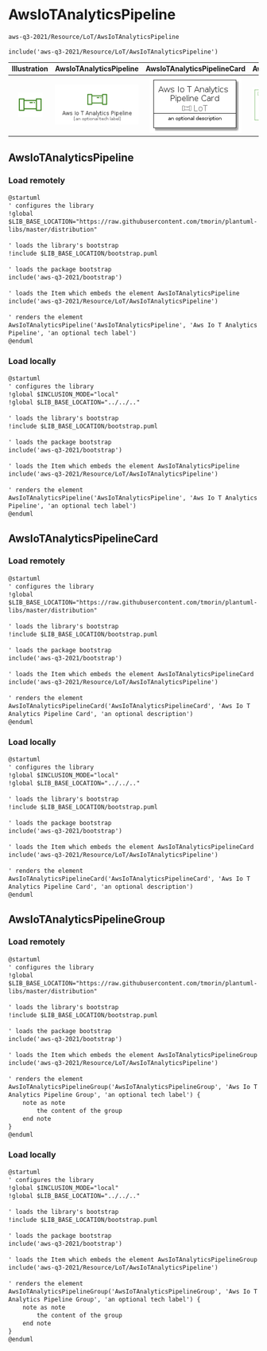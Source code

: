 # AwsIoTAnalyticsPipeline


```text
aws-q3-2021/Resource/LoT/AwsIoTAnalyticsPipeline
```

```text
include('aws-q3-2021/Resource/LoT/AwsIoTAnalyticsPipeline')
```



| Illustration | AwsIoTAnalyticsPipeline | AwsIoTAnalyticsPipelineCard | AwsIoTAnalyticsPipelineGroup |
| :---: | :---: | :---: | :---: |
| ![illustration for Illustration](../../../aws-q3-2021/Resource/LoT/AwsIoTAnalyticsPipeline.png) | ![illustration for AwsIoTAnalyticsPipeline](../../../aws-q3-2021/Resource/LoT/AwsIoTAnalyticsPipeline.Local.png) | ![illustration for AwsIoTAnalyticsPipelineCard](../../../aws-q3-2021/Resource/LoT/AwsIoTAnalyticsPipelineCard.Local.png) | ![illustration for AwsIoTAnalyticsPipelineGroup](../../../aws-q3-2021/Resource/LoT/AwsIoTAnalyticsPipelineGroup.Local.png) |




## AwsIoTAnalyticsPipeline

### Load remotely
```plantuml
@startuml
' configures the library
!global $LIB_BASE_LOCATION="https://raw.githubusercontent.com/tmorin/plantuml-libs/master/distribution"

' loads the library's bootstrap
!include $LIB_BASE_LOCATION/bootstrap.puml

' loads the package bootstrap
include('aws-q3-2021/bootstrap')

' loads the Item which embeds the element AwsIoTAnalyticsPipeline
include('aws-q3-2021/Resource/LoT/AwsIoTAnalyticsPipeline')

' renders the element
AwsIoTAnalyticsPipeline('AwsIoTAnalyticsPipeline', 'Aws Io T Analytics Pipeline', 'an optional tech label')
@enduml
```

### Load locally
```plantuml
@startuml
' configures the library
!global $INCLUSION_MODE="local"
!global $LIB_BASE_LOCATION="../../.."

' loads the library's bootstrap
!include $LIB_BASE_LOCATION/bootstrap.puml

' loads the package bootstrap
include('aws-q3-2021/bootstrap')

' loads the Item which embeds the element AwsIoTAnalyticsPipeline
include('aws-q3-2021/Resource/LoT/AwsIoTAnalyticsPipeline')

' renders the element
AwsIoTAnalyticsPipeline('AwsIoTAnalyticsPipeline', 'Aws Io T Analytics Pipeline', 'an optional tech label')
@enduml
```

## AwsIoTAnalyticsPipelineCard

### Load remotely
```plantuml
@startuml
' configures the library
!global $LIB_BASE_LOCATION="https://raw.githubusercontent.com/tmorin/plantuml-libs/master/distribution"

' loads the library's bootstrap
!include $LIB_BASE_LOCATION/bootstrap.puml

' loads the package bootstrap
include('aws-q3-2021/bootstrap')

' loads the Item which embeds the element AwsIoTAnalyticsPipelineCard
include('aws-q3-2021/Resource/LoT/AwsIoTAnalyticsPipeline')

' renders the element
AwsIoTAnalyticsPipelineCard('AwsIoTAnalyticsPipelineCard', 'Aws Io T Analytics Pipeline Card', 'an optional description')
@enduml
```

### Load locally
```plantuml
@startuml
' configures the library
!global $INCLUSION_MODE="local"
!global $LIB_BASE_LOCATION="../../.."

' loads the library's bootstrap
!include $LIB_BASE_LOCATION/bootstrap.puml

' loads the package bootstrap
include('aws-q3-2021/bootstrap')

' loads the Item which embeds the element AwsIoTAnalyticsPipelineCard
include('aws-q3-2021/Resource/LoT/AwsIoTAnalyticsPipeline')

' renders the element
AwsIoTAnalyticsPipelineCard('AwsIoTAnalyticsPipelineCard', 'Aws Io T Analytics Pipeline Card', 'an optional description')
@enduml
```

## AwsIoTAnalyticsPipelineGroup

### Load remotely
```plantuml
@startuml
' configures the library
!global $LIB_BASE_LOCATION="https://raw.githubusercontent.com/tmorin/plantuml-libs/master/distribution"

' loads the library's bootstrap
!include $LIB_BASE_LOCATION/bootstrap.puml

' loads the package bootstrap
include('aws-q3-2021/bootstrap')

' loads the Item which embeds the element AwsIoTAnalyticsPipelineGroup
include('aws-q3-2021/Resource/LoT/AwsIoTAnalyticsPipeline')

' renders the element
AwsIoTAnalyticsPipelineGroup('AwsIoTAnalyticsPipelineGroup', 'Aws Io T Analytics Pipeline Group', 'an optional tech label') {
    note as note
        the content of the group
    end note
}
@enduml
```

### Load locally
```plantuml
@startuml
' configures the library
!global $INCLUSION_MODE="local"
!global $LIB_BASE_LOCATION="../../.."

' loads the library's bootstrap
!include $LIB_BASE_LOCATION/bootstrap.puml

' loads the package bootstrap
include('aws-q3-2021/bootstrap')

' loads the Item which embeds the element AwsIoTAnalyticsPipelineGroup
include('aws-q3-2021/Resource/LoT/AwsIoTAnalyticsPipeline')

' renders the element
AwsIoTAnalyticsPipelineGroup('AwsIoTAnalyticsPipelineGroup', 'Aws Io T Analytics Pipeline Group', 'an optional tech label') {
    note as note
        the content of the group
    end note
}
@enduml
```

